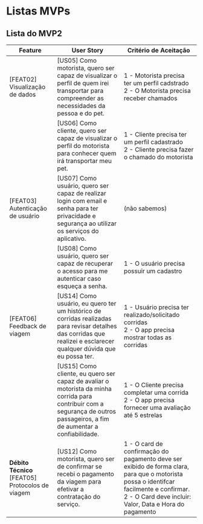 # Listas MVPs

## Lista do MVP2

| Feature | User Story | Critério de Aceitação |
| ------- | ---------- | --------------------- |
|[FEAT02] Visualização de dados |[US05] Como motorista, quero ser capaz de visualizar o perfil de quem irei transportar para compreender as necessidades da pessoa e do pet. | 1 - Motorista precisa ter um perfil cadstrado <br> 2 - O Motorista precisa receber chamados |
|         | [US06] Como cliente, quero ser capaz de visualizar o perfil do motorista para conhecer quem irá transportar meu pet.| 1 - Cliente precisa ter um perfil cadastrado <br> 2 - Cliente precisa fazer o chamado do motorista |
| [FEAT03] Autenticação de usuário | [US07] Como usuário, quero ser capaz de realizar login com email e senha para ter privacidade e segurança ao utilizar os serviços do aplicativo. | (não sabemos) |
|        | [US08] Como usuário, quero ser capaz de recuperar o acesso para me autenticar caso esqueça a senha. | 1 - O usuário precisa possuir um cadastro 
| [FEAT06] Feedback de viagem | [US14] Como usuário, eu quero ter um histórico de corridas realizadas para revisar detalhes das corridas que realizei e esclarecer qualquer dúvida que eu possa ter. | 1 - Usuário precisa ter realizado/solicitado corridas <br> 2 - O app precisa mostrar todas as corridas |
|        | [US15] Como cliente, eu quero ser capaz de avaliar o motorista da minha corrida para contribuir com a segurança de outros passageiros, a fim de aumentar a confiabilidade. | 1 - O Cliente precisa completar uma corrida <br> 2 - O app precisa fornecer uma avaliação até 5 estrelas |
| **Débito Técnico** [FEAT05] Protocolos de viagem | [US12] Como motorista, quero ser de confirmar se recebi o pagamento da viagem para efetivar a contratação do serviço. | 1 - O card de confirmação do pagamento deve ser exibido de forma clara, para que o motorista possa o identifcar facilmente e confirmar. <br> 2 - O Card deve incluir: Valor, Data e Hora do pagamento |